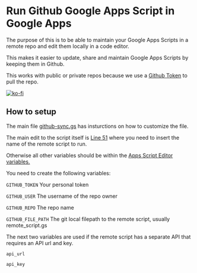 # Run Github Google Apps Script in Google Apps

The purpose of this is to be able to maintain your Google Apps Scripts in a remote repo and edit them locally in a code editor.

This makes it easier to update, share and maintain Google Apps Scripts by keeping them in Github. 

This works with public or private repos because we use a [Github Token](https://github.com/settings/tokens) to pull the repo. 

[![ko-fi](https://ko-fi.com/img/githubbutton_sm.svg)](https://ko-fi.com/M4M314FOFQ)

## How to setup

The main file [github-sync.gs](github-sync.gs) has insturctions on how to customize the file. 

The main edit to the script itself is [Line 51](github-sync.gs#51) where you need to insert the name of the remote script to run. 

Otherwise all other variables should be within the [Apps Script Editor variables.](https://developers.google.com/apps-script/reference/properties?hl=en) 

You need to create the following variables:

`GITHUB_TOKEN` Your personal token

`GITHUB_USER` The username of the repo owner

`GITHUB_REPO` The repo name 

`GITHUB_FILE_PATH` The git local filepath to the remote script, usually remote_script.gs

The next two variables are used if the remote script has a separate API that requires an API url and key. 

`api_url`

`api_key`
